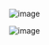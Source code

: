 ![image](https://github.com/user-attachments/assets/b7f84bfd-0bec-49ea-a9b9-c7f001a05dca)

![image](https://github.com/user-attachments/assets/aefb965b-8848-4363-acd4-8d34e6b97b41)
